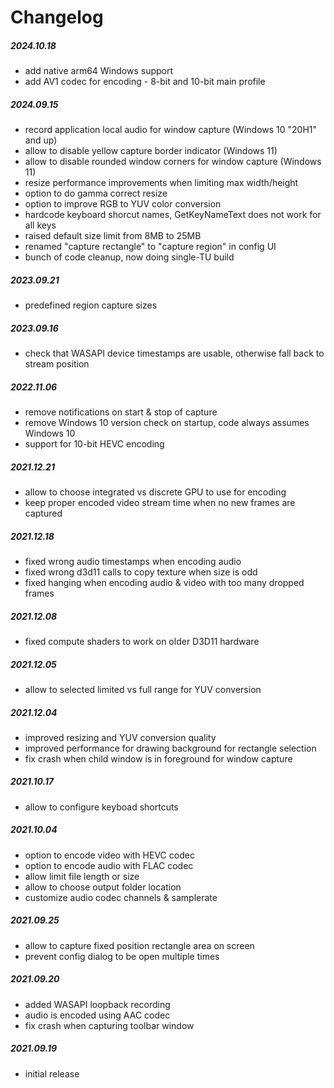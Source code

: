 Changelog
=========

##### 2024.10.18
 * add native arm64 Windows support
 * add AV1 codec for encoding - 8-bit and 10-bit main profile

##### 2024.09.15
 * record application local audio for window capture (Windows 10 "20H1" and up)
 * allow to disable yellow capture border indicator (Windows 11)
 * allow to disable rounded window corners for window capture (Windows 11)
 * resize performance improvements when limiting max width/height
 * option to do gamma correct resize
 * option to improve RGB to YUV color conversion
 * hardcode keyboard shorcut names, GetKeyNameText does not work for all keys
 * raised default size limit from 8MB to 25MB
 * renamed "capture rectangle" to "capture region" in config UI
 * bunch of code cleanup, now doing single-TU build

##### 2023.09.21
 * predefined region capture sizes

##### 2023.09.16
 * check that WASAPI device timestamps are usable, otherwise fall back to stream position

##### 2022.11.06
 * remove notifications on start & stop of capture
 * remove Windows 10 version check on startup, code always assumes Windows 10
 * support for 10-bit HEVC encoding

##### 2021.12.21
 * allow to choose integrated vs discrete GPU to use for encoding
 * keep proper encoded video stream time when no new frames are captured

##### 2021.12.18
 * fixed wrong audio timestamps when encoding audio
 * fixed wrong d3d11 calls to copy texture when size is odd
 * fixed hanging when encoding audio & video with too many dropped frames

##### 2021.12.08
 * fixed compute shaders to work on older D3D11 hardware

##### 2021.12.05
 * allow to selected limited vs full range for YUV conversion

##### 2021.12.04
 * improved resizing and YUV conversion quality
 * improved performance for drawing background for rectangle selection
 * fix crash when child window is in foreground for window capture

##### 2021.10.17
 * allow to configure keyboad shortcuts

##### 2021.10.04
 * option to encode video with HEVC codec
 * option to encode audio with FLAC codec
 * allow limit file length or size
 * allow to choose output folder location
 * customize audio codec channels & samplerate

##### 2021.09.25
 * allow to capture fixed position rectangle area on screen
 * prevent config dialog to be open multiple times

##### 2021.09.20
 * added WASAPI loopback recording
 * audio is encoded using AAC codec
 * fix crash when capturing toolbar window

##### 2021.09.19
 * initial release
